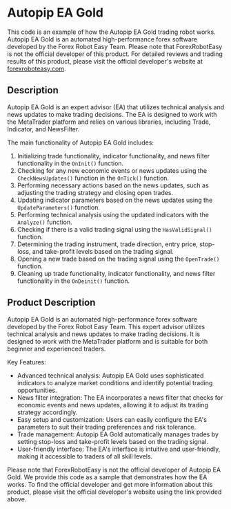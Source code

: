# Autopip EA Gold

This code is an example of how the Autopip EA Gold trading robot works. Autopip EA Gold is an automated high-performance forex software developed by the Forex Robot Easy Team. Please note that ForexRobotEasy is not the official developer of this product. For detailed reviews and trading results of this product, please visit the official developer's website at [forexroboteasy.com](https://forexroboteasy.com/forex-robot-review/autopip-ea-gold-review-automated-high-performance-forex-software/).

## Description

Autopip EA Gold is an expert advisor (EA) that utilizes technical analysis and news updates to make trading decisions. The EA is designed to work with the MetaTrader platform and relies on various libraries, including Trade, Indicator, and NewsFilter.

The main functionality of Autopip EA Gold includes:

1. Initializing trade functionality, indicator functionality, and news filter functionality in the `OnInit()` function.
2. Checking for any new economic events or news updates using the `CheckNewsUpdates()` function in the `OnTick()` function.
3. Performing necessary actions based on the news updates, such as adjusting the trading strategy and closing open trades.
4. Updating indicator parameters based on the news updates using the `UpdateParameters()` function.
5. Performing technical analysis using the updated indicators with the `Analyze()` function.
6. Checking if there is a valid trading signal using the `HasValidSignal()` function.
7. Determining the trading instrument, trade direction, entry price, stop-loss, and take-profit levels based on the trading signal.
8. Opening a new trade based on the trading signal using the `OpenTrade()` function.
9. Cleaning up trade functionality, indicator functionality, and news filter functionality in the `OnDeinit()` function.

## Product Description

Autopip EA Gold is an automated high-performance forex software developed by the Forex Robot Easy Team. This expert advisor utilizes technical analysis and news updates to make trading decisions. It is designed to work with the MetaTrader platform and is suitable for both beginner and experienced traders.

Key Features:
- Advanced technical analysis: Autopip EA Gold uses sophisticated indicators to analyze market conditions and identify potential trading opportunities.
- News filter integration: The EA incorporates a news filter that checks for economic events and news updates, allowing it to adjust its trading strategy accordingly.
- Easy setup and customization: Users can easily configure the EA's parameters to suit their trading preferences and risk tolerance.
- Trade management: Autopip EA Gold automatically manages trades by setting stop-loss and take-profit levels based on the trading signal.
- User-friendly interface: The EA's interface is intuitive and user-friendly, making it accessible to traders of all skill levels.

Please note that ForexRobotEasy is not the official developer of Autopip EA Gold. We provide this code as a sample that demonstrates how the EA works. To find the official developer and get more information about this product, please visit the official developer's website using the link provided above.
